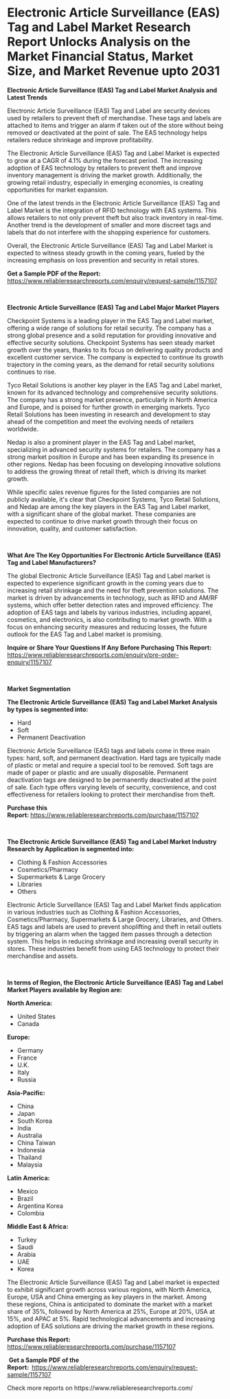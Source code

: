 <p><h1>Electronic Article Surveillance (EAS) Tag and Label Market Research Report Unlocks Analysis on the Market Financial Status, Market Size, and Market Revenue upto 2031</h1></p><p><strong>Electronic Article Surveillance (EAS) Tag and Label Market Analysis and Latest Trends</strong></p>
<p><p>Electronic Article Surveillance (EAS) Tag and Label are security devices used by retailers to prevent theft of merchandise. These tags and labels are attached to items and trigger an alarm if taken out of the store without being removed or deactivated at the point of sale. The EAS technology helps retailers reduce shrinkage and improve profitability.</p><p>The Electronic Article Surveillance (EAS) Tag and Label Market is expected to grow at a CAGR of 4.1% during the forecast period. The increasing adoption of EAS technology by retailers to prevent theft and improve inventory management is driving the market growth. Additionally, the growing retail industry, especially in emerging economies, is creating opportunities for market expansion.</p><p>One of the latest trends in the Electronic Article Surveillance (EAS) Tag and Label Market is the integration of RFID technology with EAS systems. This allows retailers to not only prevent theft but also track inventory in real-time. Another trend is the development of smaller and more discreet tags and labels that do not interfere with the shopping experience for customers.</p><p>Overall, the Electronic Article Surveillance (EAS) Tag and Label Market is expected to witness steady growth in the coming years, fueled by the increasing emphasis on loss prevention and security in retail stores.</p></p>
<p><strong>Get a Sample PDF of the Report:&nbsp;</strong> <a href="https://www.reliableresearchreports.com/enquiry/request-sample/1157107">https://www.reliableresearchreports.com/enquiry/request-sample/1157107</a></p>
<p>&nbsp;</p>
<p><strong>Electronic Article Surveillance (EAS) Tag and Label Major Market Players</strong></p>
<p><p>Checkpoint Systems is a leading player in the EAS Tag and Label market, offering a wide range of solutions for retail security. The company has a strong global presence and a solid reputation for providing innovative and effective security solutions. Checkpoint Systems has seen steady market growth over the years, thanks to its focus on delivering quality products and excellent customer service. The company is expected to continue its growth trajectory in the coming years, as the demand for retail security solutions continues to rise.</p><p>Tyco Retail Solutions is another key player in the EAS Tag and Label market, known for its advanced technology and comprehensive security solutions. The company has a strong market presence, particularly in North America and Europe, and is poised for further growth in emerging markets. Tyco Retail Solutions has been investing in research and development to stay ahead of the competition and meet the evolving needs of retailers worldwide.</p><p>Nedap is also a prominent player in the EAS Tag and Label market, specializing in advanced security systems for retailers. The company has a strong market position in Europe and has been expanding its presence in other regions. Nedap has been focusing on developing innovative solutions to address the growing threat of retail theft, which is driving its market growth.</p><p>While specific sales revenue figures for the listed companies are not publicly available, it's clear that Checkpoint Systems, Tyco Retail Solutions, and Nedap are among the key players in the EAS Tag and Label market, with a significant share of the global market. These companies are expected to continue to drive market growth through their focus on innovation, quality, and customer satisfaction.</p></p>
<p>&nbsp;</p>
<p><strong>What Are The Key Opportunities For Electronic Article Surveillance (EAS) Tag and Label Manufacturers?</strong></p>
<p><p>The global Electronic Article Surveillance (EAS) Tag and Label market is expected to experience significant growth in the coming years due to increasing retail shrinkage and the need for theft prevention solutions. The market is driven by advancements in technology, such as RFID and AM/RF systems, which offer better detection rates and improved efficiency. The adoption of EAS tags and labels by various industries, including apparel, cosmetics, and electronics, is also contributing to market growth. With a focus on enhancing security measures and reducing losses, the future outlook for the EAS Tag and Label market is promising.</p></p>
<p><strong>Inquire or Share Your Questions If Any Before Purchasing This Report:</strong> <a href="https://www.reliableresearchreports.com/enquiry/pre-order-enquiry/1157107">https://www.reliableresearchreports.com/enquiry/pre-order-enquiry/1157107</a></p>
<p>&nbsp;</p>
<p><strong>Market Segmentation</strong></p>
<p><strong>The Electronic Article Surveillance (EAS) Tag and Label Market Analysis by types is segmented into:</strong></p>
<p><ul><li>Hard</li><li>Soft</li><li>Permanent Deactivation</li></ul></p>
<p><p>Electronic Article Surveillance (EAS) tags and labels come in three main types: hard, soft, and permanent deactivation. Hard tags are typically made of plastic or metal and require a special tool to be removed. Soft tags are made of paper or plastic and are usually disposable. Permanent deactivation tags are designed to be permanently deactivated at the point of sale. Each type offers varying levels of security, convenience, and cost effectiveness for retailers looking to protect their merchandise from theft.</p></p>
<p><strong>Purchase this Report:&nbsp;</strong><a href="https://www.reliableresearchreports.com/purchase/1157107">https://www.reliableresearchreports.com/purchase/1157107</a></p>
<p>&nbsp;</p>
<p><strong>The Electronic Article Surveillance (EAS) Tag and Label Market Industry Research by Application is segmented into:</strong></p>
<p><ul><li>Clothing & Fashion Accessories</li><li>Cosmetics/Pharmacy</li><li>Supermarkets & Large Grocery</li><li>Libraries</li><li>Others</li></ul></p>
<p><p>Electronic Article Surveillance (EAS) Tag and Label Market finds application in various industries such as Clothing & Fashion Accessories, Cosmetics/Pharmacy, Supermarkets & Large Grocery, Libraries, and Others. EAS tags and labels are used to prevent shoplifting and theft in retail outlets by triggering an alarm when the tagged item passes through a detection system. This helps in reducing shrinkage and increasing overall security in stores. These industries benefit from using EAS technology to protect their merchandise and assets.</p></p>
<p>&nbsp;</p>
<p><strong>In terms of Region, the Electronic Article Surveillance (EAS) Tag and Label Market Players available by Region are:</strong></p>
<p>
    <p> <strong> North America: </strong>
        <ul>
            <li>United States</li>
            <li>Canada</li>
        </ul>
        </p> 
    <p> <strong> Europe: </strong>
        <ul>
            <li>Germany</li>
            <li>France</li>
            <li>U.K.</li>
            <li>Italy</li>
            <li>Russia</li>
        </ul>
        </p> 
    <p> <strong> Asia-Pacific: </strong>
        <ul>
            <li>China</li>
            <li>Japan</li>
            <li>South Korea</li>
            <li>India</li>
            <li>Australia</li>
            <li>China Taiwan</li>
            <li>Indonesia</li>
            <li>Thailand</li>
            <li>Malaysia</li>
        </ul>
        </p> 
    <p> <strong> Latin America: </strong>
        <ul>
            <li>Mexico</li>
            <li>Brazil</li>
            <li>Argentina Korea</li>
            <li>Colombia</li>
        </ul>
        </p> 
    <p> <strong> Middle East & Africa: </strong>
        <ul>
            <li>Turkey</li>
            <li>Saudi</li>
            <li>Arabia</li>
            <li>UAE</li>
            <li>Korea</li>
        </ul>
    </p>
    </p>
<p><p>The Electronic Article Surveillance (EAS) Tag and Label market is expected to exhibit significant growth across various regions, with North America, Europe, USA and China emerging as key players in the market. Among these regions, China is anticipated to dominate the market with a market share of 35%, followed by North America at 25%, Europe at 20%, USA at 15%, and APAC at 5%. Rapid technological advancements and increasing adoption of EAS solutions are driving the market growth in these regions.</p></p>
<p><strong>Purchase this Report: </strong><a href="https://www.reliableresearchreports.com/purchase/1157107">https://www.reliableresearchreports.com/purchase/1157107</a></p>
<p>&nbsp;<strong>Get a Sample PDF of the Report:&nbsp;&nbsp;</strong><a href="https://www.reliableresearchreports.com/enquiry/request-sample/1157107">https://www.reliableresearchreports.com/enquiry/request-sample/1157107</a></p>
<p><strong></strong></p>
<p>Check more reports on https://www.reliableresearchreports.com/</p>